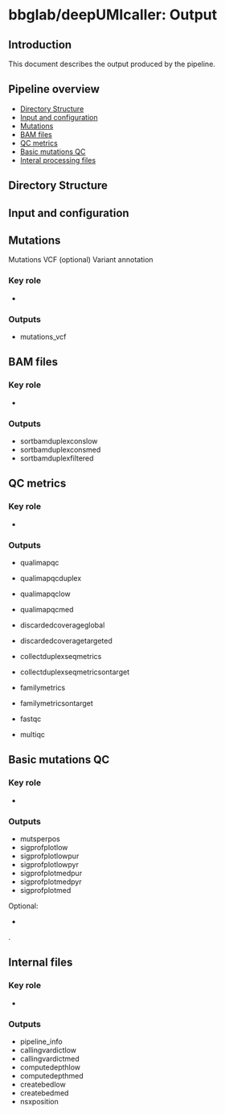 # bbglab/deepUMIcaller: Output

## Introduction

This document describes the output produced by the pipeline.

## Pipeline overview

- [Directory Structure](#directory-structure)
- [Input and configuration](#input-and-configuration)
- [Mutations](#mutations)
- [BAM files](#bam-files)
- [QC metrics](#qc-metrics)
- [Basic mutations QC](#basic-mutations-qc)
- [Interal processing files](#internal-files)

## Directory Structure

## Input and configuration

## Mutations

Mutations VCF
(optional) Variant annotation

### Key role

-

### Outputs

- mutations_vcf

## BAM files

### Key role

-

### Outputs

- sortbamduplexconslow
- sortbamduplexconsmed
- sortbamduplexfiltered

## QC metrics

### Key role

-

### Outputs

- qualimapqc
- qualimapqcduplex
- qualimapqclow
- qualimapqcmed

- discardedcoverageglobal
- discardedcoveragetargeted

- collectduplexseqmetrics
- collectduplexseqmetricsontarget
- familymetrics
- familymetricsontarget
- fastqc

- multiqc

## Basic mutations QC

### Key role

-

### Outputs

- mutsperpos
- sigprofplotlow
- sigprofplotlowpur
- sigprofplotlowpyr
- sigprofplotmedpur
- sigprofplotmedpyr
- sigprofplotmed

Optional:

-

.

## Internal files

### Key role

-

### Outputs

- pipeline_info
- callingvardictlow
- callingvardictmed
- computedepthlow
- computedepthmed
- createbedlow
- createbedmed
- nsxposition
